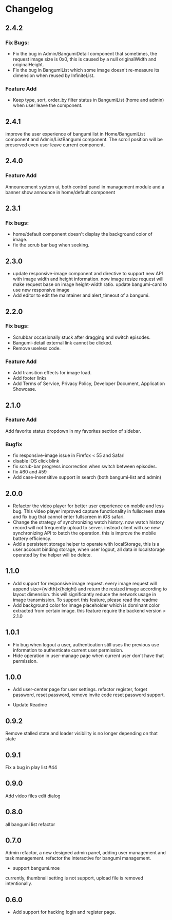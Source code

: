 # Changelog

## 2.4.2

### Fix Bugs:

- Fix the bug in Admin/BangumiDetail component that sometimes, the request image size is 0x0, this is caused by a null originalWidth and originalHeight.
- Fix the bug in BangumiList which some image doesn't re-measure its dimension when reused by InfiniteList.

### Feature Add

- Keep type, sort, order_by filter status in BangumiList (home and admin) when user leave the component.


## 2.4.1

improve the user experience of bangumi list in Home/BangumiList component and Admin/ListBangumi component. The scroll position will be preserved
 even user leave current component.


## 2.4.0

### Feature Add

Announcement system ui, both control panel in management module and a banner show announce in home/default component

## 2.3.1

### Fix bugs:

- home/default component doesn't display the background color of image.
- fix the scrub bar bug when seeking.

## 2.3.0

- update responsive-image component and directive to support new API with image width and height information. now image resize request will make request base on
image height-width ratio.
update bangumi-card to use new responsive image
- Add editor to edit the maintainer and alert_timeout of a bangumi.

## 2.2.0

### Fix bugs:

- Scrubbar occasionally stuck after dragging and switch episodes.
- Bangumi-detail external link cannot be clicked.
- Remove useless code.

### Feature Add

- Add transition effects for image load.
- Add footer links
- Add Terms of Service, Privacy Policy, Developer Document,  Application Showcase.

## 2.1.0

### Feature Add
Add favorite status dropdown in my favorites section of sidebar.

### Bugfix

- fix responsive-image issue in Firefox < 55 and Safari
- disable iOS click blink
- fix scrub-bar progress incorrection when switch between episodes.
- fix #60 and #59
- Add case-insensitive support in search (both bangumi-list and admin)

## 2.0.0

- Refactor the video player for better user experience on mobile and less bug. This video player improved capture functionality in fullscreen state
and fix bug that cannot enter fullscreen in iOS safari.
- Change the strategy of synchronizing watch history. now watch history record will not frequently upload to server. instead client will use new synchronizing
API to batch the operation. this is improve the mobile battery efficiency.
- Add a persistent storage helper to operate with localStorage, this is a user account binding storage, when user logout, all data in localstorage operated by
the helper will be delete.


## 1.1.0

- Add support for responsive image request. every image request will append size={width}x{height} and return the resized image according
 to layout dimension. this will significantly reduce the network usage in image transmission. To support this feature, please read the readme
- Add background color for image placeholder which is dominant color extracted from certain image. this feature require the backend version > 2.1.0

## 1.0.1

- Fix bug when logout a user, authentication still uses the previous use information to authenticate current user permission.
- Hide operation in user-manage page when current user don't have that permission.

## 1.0.0

- Add user-center page for user settings. refactor register, forget password, reset password, remove invite code reset password support.

- Update Readme

## 0.9.2

Remove stalled state and loader visibility is no longer depending on that state

## 0.9.1

Fix a bug in play list #44

## 0.9.0

Add video files edit dialog

## 0.8.0

all bangumi list refactor

## 0.7.0

Admin refactor, a new designed admin panel, adding user management and task management. refactor the interactive for bangumi management.

- support bangumi.moe

currently, thumbnail setting is not support, upload file is removed intentionally.

## 0.6.0

- Add support for hacking login and register page.
